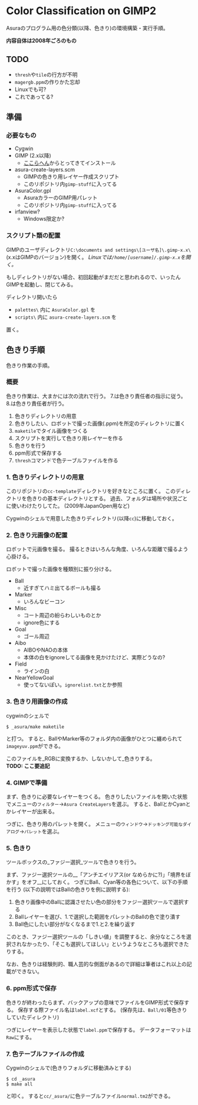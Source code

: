 # Color Classification on GIMP2

Asuraのプログラム用の色分類(以降、色きり)の環境構築・実行手順。

__内容自体は2008年ごろのもの__


## TODO

* `thresh`や`tile`の行方が不明
* `magergb.ppm`の作りかた忘却
* Linuxでも可?
* これであってる?

## 準備

### 必要なもの

* Cygwin
* GIMP (2.x以降)
  * [ここらへん](http://www.gimp.org/)からとってきてインストール
* asura-create-layers.scm
  * GIMPの色きり用レイヤー作成スクリプト
  * このリポジトリ内`gimp-stuff`に入ってる
* AsuraColor.gpl
  * AsuraカラーのGIMP用パレット
  * このリポジトリ内`gimp-stuff`に入ってる
* irfanview?
  * Windows限定か?

### スクリプト類の配置

GIMPのユーザディレクトリ`C:\documents and settings\[ユーザ名]\.gimp-x.x\`(x.xはGIMPのバージョン)を開く。
_Linuxでは`/home/[username]/.gimp-x.x`を開く。_

もしディレクトリがない場合、初回起動がまだだと思われるので、いったんGIMPを起動し、閉じてみる。

ディレクトリ開いたら

* `palettes\` 内に `AsuraColor.gpl` を
* `scripts\` 内に `asura-create-layers.scm` を

置く。


## 色きり手順

色きり作業の手順。

### 概要

色きり作業は、大まかには次の流れで行う。
7.は色きり責任者の指示に従う。
8.は色きり責任者が行う。

1. 色きりディレクトリの用意
2. 色きりしたい、ロボットで撮った画像(.ppm)を所定のディレクトリに置く
3. `maketile`でタイル画像をつくる
4. スクリプトを実行して色きり用レイヤーを作る
5. 色きりを行う
6. ppm形式で保存する
7. `thresh`コマンドで色テーブルファイルを作る

### 1. 色きりディレクトリの用意

このリポジトリの`cc-template`ディレクトリを好きなところに置く。
このディレクトリを色きりの基本ディレクトリとする。
過去、フォルダは場所や状況ごとに使いわけたりしてた。
(2009年JapanOpen用など)

Cygwinのシェルで用意した色きりディレクトリ(以降`cc`)に移動しておく。

### 2. 色きり元画像の配置

ロボットで元画像を撮る。
撮るときはいろんな角度、いろんな距離で撮るよう心掛ける。

ロボットで撮った画像を種類別に振り分ける。

* Ball
  * 近すぎてハミ出てるボールも撮る
* Marker
  * いろんなビーコン
* Misc
  * コート周辺の紛らわしいものとか
  * ignore色にする
* Goal
  * ゴール周辺
* Aibo
  * AIBOやNAOの本体
  * 本体の白をignoreしてる画像を見かけたけど、実際どうなの?
* Field
  * ラインの白
* NearYellowGoal
  * 使ってないぽい。`ignorelist.txt`とか参照

### 3. 色きり用画像の作成

cygwinのシェルで

    $ _asura/make maketile

と打つ。
すると、BallやMarker等のフォルダ内の画像がひとつに纏められて`imageyuv.ppm`ができる。

このファイルを_RGBに変換するか、しないかして_色きりする。  
__TODO: ここ要追記__

### 4. GIMPで準備

まず、色きりに必要なレイヤーをつくる。
色きりしたいファイルを開いた状態でメニューの`フィルター`→`Asura CreateLayers`を選ぶ。
すると、BallとかCyanとかレイヤーが出来る。

つぎに、色きり用のパレットを開く。
メニューの`ウィンドウ`→`ドッキング可能なダイアログ`→`パレット`を選ぶ。

### 5. 色きり

ツールボックスの_ファジー選択_ツールで色きりを行う。

まず、ファジー選択ツールの__「アンチエイリアス(or なめらかに?)」「境界をぼかす」をオフ__にしておく。
つぎにBall、Cyan等の各色について、以下の手順を行う
(以下の説明ではBallの色きりを例に説明する):

1. 色きり画像中のBallに認識させたい色の部分をファジー選択ツールで選択する
2. Ballレイヤーを選び、1.で選択した範囲をパレットのBallの色で塗り潰す
3. Ball色にしたい部分がなくなるまで1.と2.を繰り返す

このとき、ファジー選択ツールの「しきい値」を調整すると、余分なところを選択されなかったり、「そこも選択してほしい」というようなところも選択できたりする。

なお、色きりは経験則的、職人芸的な側面があるので詳細は筆者はこれ以上の記載ができない。


### 6. ppm形式で保存

色きりが終わったらまず、バックアップの意味でファイルをGIMP形式で保存する。
保存する際ファイル名は`label.xcf`とする。
(保存先は、`Ball/01`等色きりしていたディレクトリ)

つぎにレイヤーを表示した状態で`label.ppm`で保存する。
データフォーマットは`Raw`にする。

### 7. 色テーブルファイルの作成

Cygwinのシェルで(色きりフォルダに移動済みとする)

    $ cd _asura
    $ make all

と叩く。
すると`cc/_asura/`に色テーブルファイル`normal.tm2`ができる。


